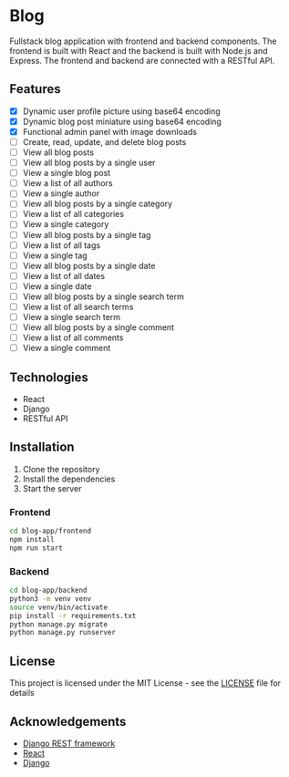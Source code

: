 # Blog

Fullstack blog application with frontend and backend components. The frontend is built with React and the backend is built with Node.js and Express. The frontend and backend are connected with a RESTful API.

## Features

- [x] Dynamic user profile picture using base64 encoding
- [x] Dynamic blog post miniature using base64 encoding
- [x] Functional admin panel with image downloads
- [ ] Create, read, update, and delete blog posts
- [ ] View all blog posts
- [ ] View all blog posts by a single user
- [ ] View a single blog post
- [ ] View a list of all authors
- [ ] View a single author
- [ ] View all blog posts by a single category
- [ ] View a list of all categories
- [ ] View a single category
- [ ] View all blog posts by a single tag
- [ ] View a list of all tags
- [ ] View a single tag
- [ ] View all blog posts by a single date
- [ ] View a list of all dates
- [ ] View a single date
- [ ] View all blog posts by a single search term
- [ ] View a list of all search terms
- [ ] View a single search term
- [ ] View all blog posts by a single comment
- [ ] View a list of all comments
- [ ] View a single comment

## Technologies

- React
- Django
- RESTful API

## Installation

1. Clone the repository
2. Install the dependencies
3. Start the server

### Frontend

```bash
cd blog-app/frontend
npm install
npm run start
```

### Backend

```bash
cd blog-app/backend
python3 -m venv venv
source venv/bin/activate
pip install -r requirements.txt
python manage.py migrate
python manage.py runserver
```

## License

This project is licensed under the MIT License - see the [LICENSE](LICENSE) file for details

## Acknowledgements

- [Django REST framework](https://www.django-rest-framework.org/)
- [React](https://reactjs.org/)
- [Django](https://www.djangoproject.com/)
